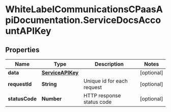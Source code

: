 # WhiteLabelCommunicationsCPaasApiDocumentation.ServiceDocsAccountAPIKey

## Properties

Name | Type | Description | Notes
------------ | ------------- | ------------- | -------------
**data** | [**ServiceAPIKey**](ServiceAPIKey.md) |  | [optional] 
**requestId** | **String** | Unique id for each request | [optional] 
**statusCode** | **Number** | HTTP response status code | [optional] 


